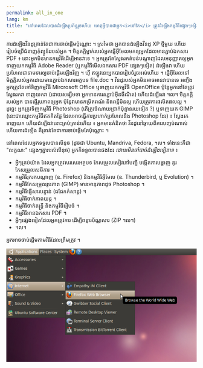 ```yaml
---
permalink: all_in_one
lang: km
title: "នៅ​ពេល​ដែល​​បាន​ដំឡើង​ប្រព័ន្ធ​​រួច​ហើយ​ ហេតុ​អ្វី​បាន​ជាអ្នក<i>នៅ​តែ</i> ត្រូវ​​ដំឡើង​កម្មវិធី​ផ្សេងៗ​ទៀត ?"
---
```


ការ​ដំឡើង​វីនដូ​គ្រាន់តែ​ជា​ការ​​​ចាប់​ផ្តើម​ប៉ុណ្ណោះ ។​ ស្រមៃ​ថា ​អ្នក​បាន​ដំឡើង​​​​​វីនដូ​ XP ​ថ្មី​មួយ  ហើយ​រៀបចំ​​ប្រើ​​ជំនាញ​កុំព្យូទ័រ​របស់​អ្នក ។ មិត្តភក្ដិ​ម្នាក់​របស់​​អ្នក​ផ្ញើ​​អ៊ីមែល​មក​ឲ្យ​អ្នក​ដែល​មាន​​ភ្ជាប់​​ឯកសារ PDF ៖  នោះ​អ្នក​​មិនមាន​កម្មវិធី​ដើម្បី​អាន​វា​ទេ ។ អ្នក​ត្រូវតែ​ស្វែងរក​​តំបន់បណ្ដាញ​ដែល​អនុញ្ញាត​ឲ្យ​អ្នក​ទាញ​យក​កម្មវិធិ Adobe Reader (​ឬ​កម្មវិធី​មើល​ឯកសារ PDF ផ្សេងៗ​ទៀត)
ដំឡើង​វា ហើយ​ប្រហែល​ជា​ទាមទារ​ឲ្យ​ចាប់ផ្ដើម​ឡើង​វិញ ។ ហ៊ឺ ឥឡូវ​នេះ​អ្នកបាន​​រៀបចំ​រួច​អស់​ហើយ ។​ ផ្ញើ​អ៊ីមែល​ទៅ​មិត្តភ្ដិ​របស់​អ្នក​ដោយ​មាន​ភ្ជាប់​ឯកសារ​​អត្ថបទ file.doc ។ វីនដូ​របស់​អ្នក​មិនអាច​អាន​វា​បានទេ អញ្ចឹង​អ្នក​ត្រូវ​តែ​ទៅ​ទិញ​​កម្មវិធី Mircrosoft Office ឬ​ទាញយក​កម្មវិធី OpenOffice ប៉ុន្តែ​អ្នក​នៅតែ​ត្រូវ​ស្វែងរក​វា ​​ទាញយក​វា (ដោយ​សង្ឃឹម​ថា អ្នក​មាន​ការ​តភ្ជាប់​អ៊ីនធឺណិត) ហើយ​ដំឡើង​វា ។ល។ មិត្តភក្ដិ​របស់​អ្នក​ បាន​ផ្ញើ​​រូបភាព​ឲ្យ​អ្នក ប៉ុន្តែ​វា​មាន​​កម្រិត​ពណ៌​ និង​ពន្លឺ​មិន​ល្អ​​ ហើយ​ត្រូវកា​រ​​ផលិតផល​ល្អ ។ ដូច្នេះ​ អ្នក​​ត្រូវ​ទិញ​កម្មវិធី Photoshop (តើ​ត្រូវ​ចំណាយ​ប្រាក់ប៉ុន្មាន​រយ​ទៀត​ ?) ឬ​ទាញយក​ GIMP (នេះ​ជា​ឈ្មោះ​កម្មវិធី​ឥត​គិតថ្លៃ ដែល​អាច​ធ្វើ​ការ​ប្រហាក់ប្រហែល​នឹង​ Photoshop ដែរ) ៖ ស្វែងរក ទាញយក​ ហើយ​ដំឡើង​វា ​នោះ​គ្រប់គ្រាន់​ហើយ ៖ អ្នក​មាន​គំនិតថា វីនដូ​នៅ​ឆ្ងាយ​ពី​ការ​បញ្ចប់​ណាស់ ហើយ​ការ​ដំឡើង គឺ​​គ្រាន់តែ​ជា​ការ​ចាប់ផ្ដើម​តែ​ប៉ុណ្ណោះ ។

នៅ​ពេល​ដែល​អ្នក​ទទួល​បាន​លីនុច​ (ដូចជា​ Ubuntu, Mandriva, Fedora, ។ល។ ទាំង​នេះ​គឺ​ជា​​
"លក្ខណៈ" ​ផ្សេងៗ​គ្នា​របស់​លីនុច) អ្នក​ក៏​​ទទួល​បាន​​ផងដែរ <i>ដោយ​មិន​ចាំបាច់​ដំឡើង​​ទៀត​ទេ</i> ៖

<ul>

<li>​អ្វីៗ​គ្រប់​យ៉ាង​ ដែល​អ្នក​ត្រូវ​​សរសេរ​អត្ថបទ​ កែសម្រួល​​សៀវភៅ​បញ្ជី បង្កើតការ​បង្ហាញ​ គូរ កែសម្រួលសមីការ ។</li>

<li>កម្មវិធី​រុករក​បណ្តាញ (ឧ. Firefox) និង​កម្មវីធី​​អ៊ីមែល​ (ឧ. Thunderbird, ឬ Evolution) ។</li>
<li>កម្មវី​ធី​កែ​សម្រួល​រូបភាព​ (GIMP) មាន​អានុភាព​ដូច Photoshop ។</li>
<li>​កម្មវី​ធី​ផ្ញើ​សារ​បន្ទាន់ (ជជែកកំសាន្ត)​ ។</li>
<li>កម្មវិធី​ចាក់​​ភាព​យន្ត ។</li>
<li>កម្មវីធី​ចាក់តន្ត្រី និង​កម្មវិធី​រៀបចំ ។</li>
<li>កម្មវី​ធី​អាន​ឯកសារ​ PDF ។</li>
<li>​អ្វី​ៗ​ផ្សេង​ទៀត​​ដែល​អ្នក​ត្រូវការ​ ដើម្បី​ពន្លារ​​ប័ណ្ណសារ (ZIP ។ល។)</li>
<li>។ល។</li>
</ul>

អ្នក​​អាច​ចាប់ផ្ដើម​តាមវិធី​ដែល​ត្រឹមត្រូវ ។

<img src="/img/app_menu.png" />




